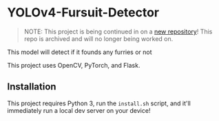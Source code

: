 # YOLOv4-Fursuit-Detector

> NOTE: This project is being continued in on a [new repository](https://github.com/OpenFurs/Fursuit-Detector)!
> This repo is archived and will no longer being worked on.

This model will detect if it founds any furries or not

This project uses OpenCV, PyTorch, and Flask.

## Installation

This project requires Python 3, run the `install.sh` script, and it'll
immediately run a local dev server on your device!
